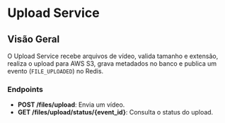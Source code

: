 # Upload Service

## Visão Geral

O Upload Service recebe arquivos de vídeo, valida tamanho e extensão, realiza o upload para AWS S3, grava metadados no banco e publica um evento (`FILE_UPLOADED`) no Redis.

### Endpoints
- **POST /files/upload**: Envia um vídeo.
- **GET /files/upload/status/{event_id}**: Consulta o status do upload.